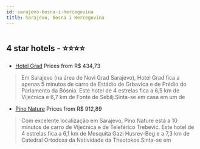```yaml
---
id: sarajevo-bosna-i-hercegovina
title: Sarajevo, Bosna i Hercegovina
---
```


<center><img src="https://i.travelapi.com/hotels/17000000/16290000/16288100/16288019/ef0edf6b_z.jpg" alt="" /></center>


##  4 star hotels - ⭐️⭐️⭐️⭐️

-    [Hotel Grad](https://www.hurb.com/br/aud/https://www.hurb.com/br/hotels/sarajevo/hotel-grad-HT-IT8I?cmp=18055) Prices from R$ 434,73
   > Em Sarajevo (na área de Novi Grad Sarajevo), Hotel Grad fica a apenas 5 minutos de carro de Estádio de Grbavica e de Prédio do Parlamento da Bósnia.  Este hotel de 4 estrelas fica a 6,5 km de Vijećnica e 6,7 km de Fonte de Sebilj.Sinta-se em casa em um de
-    [Pino Nature](https://www.hurb.com/br/aud/https://www.hurb.com/br/hotels/sarajevo/pino-nature-HT-MIZM?cmp=18055) Prices from R$ 912,89
   > Com excelente localização em Sarajevo, Pino Nature está a 10 minutos de carro de Vijećnica e de Teleférico Trebević.  Este hotel de 4 estrelas fica a 6,1 km de Mesquita Gazi Husrev-Beg e a 7,3 km de Catedral Ortodoxa da Natividade da Theotokos.Sinta-se em
